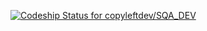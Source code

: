 [ ![Codeship Status for copyleftdev/SQA_DEV](https://codeship.com/projects/4edcd540-fb7b-0130-b9c5-6a1d07634597/status)](https://codeship.com/projects/6784)
